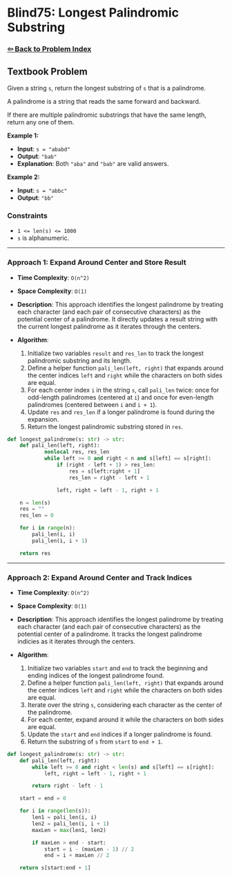# Blind75: Longest Palindromic Substring

### [⇦ Back to Problem Index](../../index.md)

## Textbook Problem

Given a string `s`, return the longest substring of `s` that is a palindrome.

A palindrome is a string that reads the same forward and backward.

If there are multiple palindromic substrings that have the same length, return any one of them.

**Example 1:**

-   **Input**: `s = "ababd"`
-   **Output**: `"bab"`
-   **Explanation**: Both `"aba"` and `"bab"` are valid answers.

**Example 2:**

-   **Input**: `s = "abbc"`
-   **Output**: `"bb"`

### Constraints

-   `1 <= len(s) <= 1000`
-   `s` is alphanumeric.

---

### Approach 1: Expand Around Center and Store Result

-   **Time Complexity**: `O(n^2)`
-   **Space Complexity**: `O(1)`
-   **Description**: This approach identifies the longest palindrome by treating each character (and each pair of consecutive characters) as the potential center of a palindrome. It directly updates a result string with the current longest palindrome as it iterates through the centers.
-   **Algorithm**:

    1. Initialize two variables `result` and `res_len` to track the longest palindromic substring and its length.
    2. Define a helper function `pali_len(left, right)` that expands around the center indices `left` and `right` while the characters on both sides are equal.
    3. For each center index `i` in the string `s`, call `pali_len` twice: once for odd-length palindromes (centered at `i`) and once for even-length palindromes (centered between `i` and `i + 1`).
    4. Update `res` and `res_len` if a longer palindrome is found during the expansion.
    5. Return the longest palindromic substring stored in `res`.

```python
def longest_palindrome(s: str) -> str:
	def pali_len(left, right):
			nonlocal res, res_len
			while left >= 0 and right < n and s[left] == s[right]:
				if (right - left + 1) > res_len:
					res = s[left:right + 1]
					res_len = right - left + 1

				left, right = left - 1, right + 1

	n = len(s)
	res = ""
	res_len = 0

	for i in range(n):
		pali_len(i, i)
		pali_len(i, i + 1)

	return res
```

---

### Approach 2: Expand Around Center and Track Indices

-   **Time Complexity**: `O(n^2)`
-   **Space Complexity**: `O(1)`
-   **Description**: This approach identifies the longest palindrome by treating each character (and each pair of consecutive characters) as the potential center of a palindrome. It tracks the longest palindrome indicies as it iterates through the centers.
-   **Algorithm**:

    1. Initialize two variables `start` and `end` to track the beginning and ending indices of the longest palindrome found.
    2. Define a helper function `pali_len(left, right)` that expands around the center indices `left` and `right` while the characters on both sides are equal.
    3. Iterate over the string `s`, considering each character as the center of the palindrome.
    4. For each center, expand around it while the characters on both sides are equal.
    5. Update the `start` and `end` indices if a longer palindrome is found.
    6. Return the substring of `s` from `start` to `end + 1`.

```python
def longest_palindrome(s: str) -> str:
	def pali_len(left, right):
		while left >= 0 and right < len(s) and s[left] == s[right]:
			left, right = left - 1, right + 1

		return right - left - 1

	start = end = 0

	for i in range(len(s)):
		len1 = pali_len(i, i)
		len2 = pali_len(i, i + 1)
		maxLen = max(len1, len2)

		if maxLen > end - start:
			start = i - (maxLen - 1) // 2
			end = i + maxLen // 2

	return s[start:end + 1]
```
